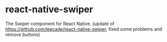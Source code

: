 # react-native-swiper
The Swiper component for React Native. (update of https://github.com/leecade/react-native-swiper, fixed some problems and remove buttons)
